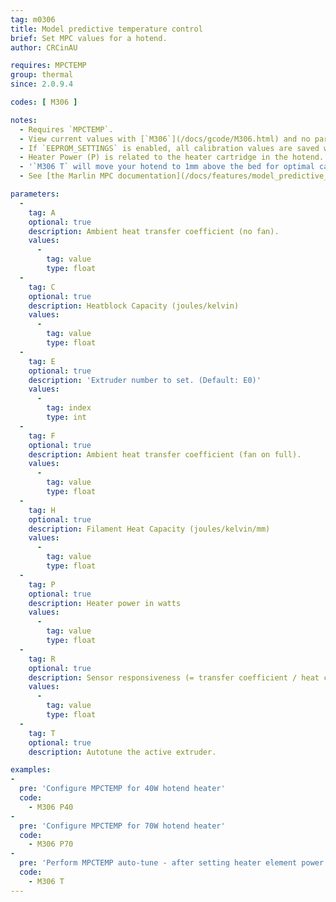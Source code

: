 ```yaml
---
tag: m0306
title: Model predictive temperature control
brief: Set MPC values for a hotend.
author: CRCinAU

requires: MPCTEMP
group: thermal
since: 2.0.9.4

codes: [ M306 ]

notes:
  - Requires `MPCTEMP`.
  - View current values with [`M306`](/docs/gcode/M306.html) and no parameters.
  - If `EEPROM_SETTINGS` is enabled, all calibration values are saved with [`M500`](/docs/gcode/M500.html), loaded with [`M501`](/docs/gcode/M501.html), and reset with [`M502`](/docs/gcode/M502.html).
  - Heater Power (P) is related to the heater cartridge in the hotend. Most printers have 30 or 40 watt heaters.
  - '`M306 T` will move your hotend to 1mm above the bed for optimal calibration. You should ensure your hotend and print bed are free from debris before running an auto-tune.'
  - See [the Marlin MPC documentation](/docs/features/model_predictive_control.html) for more information about MPC parameters.

parameters:
  -
    tag: A
    optional: true
    description: Ambient heat transfer coefficient (no fan).
    values:
      -
        tag: value
        type: float
  -
    tag: C
    optional: true
    description: Heatblock Capacity (joules/kelvin)
    values:
      -
        tag: value
        type: float
  -
    tag: E
    optional: true
    description: 'Extruder number to set. (Default: E0)'
    values:
      -
        tag: index
        type: int
  -
    tag: F
    optional: true
    description: Ambient heat transfer coefficient (fan on full).
    values:
      -
        tag: value
        type: float
  -
    tag: H
    optional: true
    description: Filament Heat Capacity (joules/kelvin/mm)
    values:
      -
        tag: value
        type: float
  -
    tag: P
    optional: true
    description: Heater power in watts
    values:
      -
        tag: value
        type: float
  -
    tag: R
    optional: true
    description: Sensor responsiveness (= transfer coefficient / heat capacity).
    values:
      -
        tag: value
        type: float
  -
    tag: T
    optional: true
    description: Autotune the active extruder.

examples:
-
  pre: 'Configure MPCTEMP for 40W hotend heater'
  code:
    - M306 P40
-
  pre: 'Configure MPCTEMP for 70W hotend heater'
  code:
    - M306 P70
-
  pre: 'Perform MPCTEMP auto-tune - after setting heater element power'
  code:
    - M306 T
---
```

